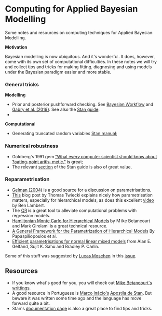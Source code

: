 # Computing for Applied Bayesian Modelling

Some notes and resources on computing techniques for Applied Bayesian Modelling.

**Motivation**

Bayesian modelling is now ubiquitous. And it's wonderful. It does, however, come with its own set of computational difficulties. In these notes we will try and collect tips and tricks for making fitting, diagnosing and using models under the Bayesian paradigm easier and more stable.

### General tricks

**Modelling**

- Prior and posterior pushforward checking. See [Bayesian Workflow](https://arxiv.org/abs/2011.01808) and [Gabry et al. (2019)](https://arxiv.org/pdf/1709.01449.pdf). See also the [Stan guide](https://mc-stan.org/docs/2_27/stan-users-guide/prior-predictive-checks.html#coding-prior-predictive-checks-in-stan).
- 

**Computational**

- Generating truncated random variables [Stan manual](https://mc-stan.org/docs/stan-users-guide/truncated-random-number-generation.html);


### Numerical robustness

- Goldberg's 1991 gem ["What every computer scientist should know about ?oating-point arith- metic."](https://www.itu.dk/~sestoft/bachelor/IEEE754_article.pdf) is great;
- The relevant [section](https://mc-stan.org/docs/stan-users-guide/floating-point-arithmetic.html) of the Stan guide is also of great value.


### Reparametrisation

- [Gelman (2004)](https://www.tandfonline.com/doi/pdf/10.1198/016214504000000458) is a good source for a discussion on parametrisations.
- [This](https://twiecki.io/blog/2017/02/08/bayesian-hierchical-non-centered/) blog post by Thomas Twiecki explains nicely how parametrisation matters, especially for hierarchical models, as does this excellent [video](https://www.youtube.com/watch?v=gSd1msFFZTw) by Ben Lambert. 
- The [QR](https://betanalpha.github.io/assets/case_studies/qr_regression.html) is a great tool to alleviate computational problems with regression models.
- [Hamiltonian Monte Carlo for Hierarchical Models](https://arxiv.org/abs/1312.0906) by M ike Betancourt and Mark Girolami is a great technical resource. 
- [A General Framework for the Parametrization of Hierarchical Models](https://projecteuclid.org/journals/statistical-science/volume-22/issue-1/A-General-Framework-for-the-Parametrization-of-Hierarchical-Models/10.1214/088342307000000014.full)  By Papaspiliopoulos et al.
- [Efficient parametrisations for normal linear mixed models](https://www.jstor.org/stable/2337527?seq=1#metadata_info_tab_contents) from Alan E. Gelfand, Sujit K. Sahu and Bradley P. Carlin. 

Some of this stuff was suggested by [Lucas Moschen](https://lucasmoschen.github.io/) in this [issue](https://github.com/maxbiostat/Computational_Statistics/issues/4#issuecomment-946332805). 


## Resources

- If you know what's good for you, you will check out [Mike Betancourt's writtings](https://betanalpha.github.io/writing/). 
- A good resource in Portuguese is [Marco Inácio's](https://github.com/randommm) [Apostila de Stan](https://marcoinacio.com/stan/). But beware it was written some time ago and the language has move forward quite a bit.  
- Stan's [documentation page](https://mc-stan.org/users/documentation/) is also a great place to find tips and tricks.
